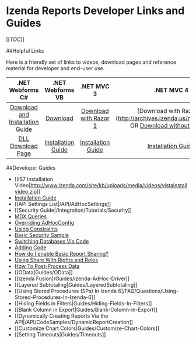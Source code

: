 # Izenda Reports Developer Links and Guides

[[_TOC_]]

##Helpful Links

Here is a friendly set of links to videos, download pages and reference material for developer and end-user use.

| .NET Webforms C#          | .NET Webforms VB          | .NET MVC 3                | .NET MVC 4                |
| :-----------------------: | :-----------------------: | :-----------------------: | :-----------------------: |
| [Download and Installation Guide](http://www.izenda.com/Site/DownloadComplete.aspx?msgId=3) | [Download](http://archives.izenda.us/ri/webforms-vb.zip)|[Download with Razor 1](ftp://izenda:reports@dev5.izenda.com/Mvc3Razor1CS.zip) | [Download with Razor 2] (http://archives.izenda.us/ri/mvc4r2.zip) OR [Download without Razor 2](ftp://izenda:reports@dev5.izenda.com/Mvc4CS.zip)|
| [DLL Download Page](http://www.izenda.com/Site/pages/download.aspx) | [Installation Guide](http://www.izenda.com/Site/DownloadComplete.aspx?msgId=3)|[Installation Guide](http://kb.izenda.com/docs/mvc-installation/) | [Installation Guide](http://kb.izenda.com/docs/mvc-installation/)|

##Developer Guides

* [IIS7 Installation Video|http://www.izenda.com/site/kb/uploads/media/videos/vistainstallvideo.zip]]
* [Installation Guide](/Integration/Tutorials/Installing-Izenda)
* [[API Settings List|/API/AdHocSettings]]
* [[Security Guide|/Integration/Tutorials/Security]]
* [MDX Queries](http://www.izenda.com/Site/KB/CodeSamples/Pulling-Data-From-Analysis-Services-Cubes)
* [Overriding AdHocConfig](http://www.izenda.com/Site/KB/CodeSamples/Overriding-AdHocConfig?Keywords=preexecute)
* [Using Constraints](http://www.izenda.com/Site/KB/CodeSamples/Using-constraints)
* [Basic Security Sample](http://www.izenda.com/Site/KB/CodeSamples/Basic-security-sample?)
* [Switching Databases Via Code](http://www.izenda.com/Site/KB/CodeSamples/Switching-databases-via-code?) 
* [Adding Code](http://www.izenda.com/Site/KB/Integration/Adding-Code?)
* [How do I enable Basic Report Sharing?](/FAQ/Questions/How-do-I-enable-basic-report-sharing)
* [Using Share With Rights and Roles](http://www.izenda.com/Site/KB/FAQ/Using-Share-with-rights-roles-properties-in-Izenda-Reports-6-?Keywords=misc+tab)
* [How To Post-Process Data](/FAQ/ProcessDataSet)
* [[OData|Guides/OData]]
* [[Izenda Fusion|/Guides/Izenda-AdHoc-Driver]]
* [[Layered Subtotaling|Guides/LayeredSubtotaling]]
* [[Using Stored Procedures (SPs) In Izenda 6|/FAQ/Questions/Using-Stored-Procedures-In-Izenda-6]]
* [[Hiding Fields in Filters|Guides/Hiding-Fields-In-Filters]]
* [[Blank Column in Export|Guides/Blank-Column-in-Export]]
* [[Dynamically Creating Reports Via the API|/API/CodeSamples/DynamicReportCreation]]
* [[Customize Chart Colors|Guides/Customize-Chart-Colors]]
* [[Setting Timeouts|Guides/Timeouts]]